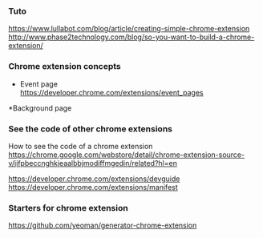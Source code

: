 ### Tuto
https://www.lullabot.com/blog/article/creating-simple-chrome-extension
http://www.phase2technology.com/blog/so-you-want-to-build-a-chrome-extension/

### Chrome extension concepts

* Event page    
https://developer.chrome.com/extensions/event_pages

*Background page    

### See the code of other chrome extensions

How to see the code of a chrome extension    
https://chrome.google.com/webstore/detail/chrome-extension-source-v/jifpbeccnghkjeaalbbjmodiffmgedin/related?hl=en

https://developer.chrome.com/extensions/devguide    
https://developer.chrome.com/extensions/manifest   

### Starters for chrome extension

https://github.com/yeoman/generator-chrome-extension